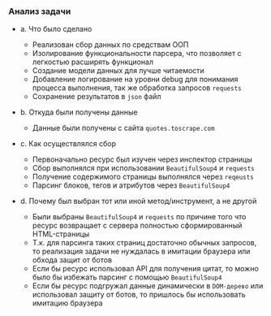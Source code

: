 ### Анализ задачи

- a. Что было сделано 
  - Реализован сбор данных по средствам ООП
  - Изолирование функциональности парсера, что позволяет с легкостью расширять функционал
  - Создание модели данных для лучше читаемости
  - Добавление логирование на уровни debug для понимания процесса выполнения, так же обработка запросов `requests`
  - Сохранение результатов в `json` файл

  
- b. Откуда были получены данные 
  - Данные были получены с сайта `quotes.toscrape.com`


- c. Как осуществлялся сбор 
  - Первоначально ресурс был изучен через инспектор страницы 
  - Сбор выполнялся при использовании `BeautifulSoup4` и `requests`
  - Получение содержимого страницы выполнялся через `reqeusts`
  - Парсинг блоков, тегов и атрибутов через `BeautifulSoup4`


- d. Почему был выбран тот или иной метод/инструмент, а не другой
  - Были выбраны `BeautifulSoup4` и `requests` по причине того что ресурс возвращает с сервера полностью сформированный HTML-страницы
  - Т.к. для парсинга таких страниц достаточно обычных запросов, то реализация задачи не нуждалась в имитации браузера или обхода защит от ботов
  - Если бы ресурс использовал API для получения цитат, то можно было бы избежать парсинг с помощью `BeautifulSoup4`
  - Если бы ресурс подгружал данные динамически в `DOM-дерево` или использовал защиту от ботов, то пришлось бы использовать имитацию браузера 
